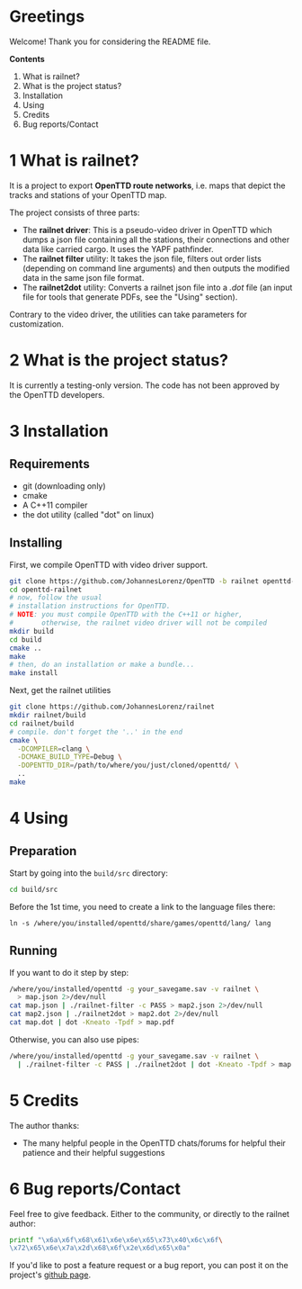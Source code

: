 # Greetings
Welcome! Thank you for considering the README file.

**Contents**
  1. What is railnet?
  2. What is the project status?
  3. Installation
  4. Using
  5. Credits
  6. Bug reports/Contact

# 1 What is railnet?
It is a project to export **OpenTTD route networks**, i.e. maps that depict
the tracks and stations of your OpenTTD map.

The project consists of three parts:
  * The **railnet driver**: This is a pseudo-video driver in OpenTTD which
    dumps a json file containing all the stations, their connections and other
    data like carried cargo. It uses the YAPF pathfinder.
  * The **railnet filter** utility: It takes the json file, filters out order
    lists (depending on command line arguments) and then outputs the modified
    data in the same json file format.
  * The **railnet2dot** utility: Converts a railnet json file into a *.dot*
    file (an input file for tools that generate PDFs, see the "Using"
    section).

Contrary to the video driver, the utilities can take parameters for
customization.

# 2 What is the project status?
It is currently a testing-only version. The code has not been approved by the
OpenTTD developers.

# 3 Installation
## Requirements
  * git (downloading only)
  * cmake
  * A C++11 compiler
  * the dot utility (called "dot" on linux)

## Installing

First, we compile OpenTTD with video driver support.

```sh
git clone https://github.com/JohannesLorenz/OpenTTD -b railnet openttd-railnet
cd openttd-railnet
# now, follow the usual
# installation instructions for OpenTTD.
# NOTE: you must compile OpenTTD with the C++11 or higher,
#       otherwise, the railnet video driver will not be compiled
mkdir build
cd build
cmake ..
make
# then, do an installation or make a bundle...
make install
```

Next, get the railnet utilities
```sh
git clone https://github.com/JohannesLorenz/railnet
mkdir railnet/build
cd railnet/build
# compile. don't forget the '..' in the end
cmake \
  -DCOMPILER=clang \
  -DCMAKE_BUILD_TYPE=Debug \
  -DOPENTTD_DIR=/path/to/where/you/just/cloned/openttd/ \
  ..
make
```

# 4 Using

## Preparation

Start by going into the `build/src` directory:
```sh
cd build/src
```

Before the 1st time, you need to create a link to the language files there:
```
ln -s /where/you/installed/openttd/share/games/openttd/lang/ lang
```

## Running

If you want to do it step by step:
```sh
/where/you/installed/openttd -g your_savegame.sav -v railnet \
  > map.json 2>/dev/null
cat map.json | ./railnet-filter -c PASS > map2.json 2>/dev/null
cat map2.json | ./railnet2dot > map2.dot 2>/dev/null
cat map.dot | dot -Kneato -Tpdf > map.pdf
```

Otherwise, you can also use pipes:
```sh
/where/you/installed/openttd -g your_savegame.sav -v railnet \
  | ./railnet-filter -c PASS | ./railnet2dot | dot -Kneato -Tpdf > map.pdf
```

# 5 Credits
The author thanks:
  * The many helpful people in the OpenTTD chats/forums for helpful
    their patience and their helpful suggestions

# 6 Bug reports/Contact

Feel free to give feedback. Either to the community, or directly to the
railnet author:

```sh
printf "\x6a\x6f\x68\x61\x6e\x6e\x65\x73\x40\x6c\x6f\
\x72\x65\x6e\x7a\x2d\x68\x6f\x2e\x6d\x65\x0a"
```

If you'd like to post a feature request or a bug report, you can post it on
the project's
[github page](https://github.com/JohannesLorenz/railnet/issues/new).

